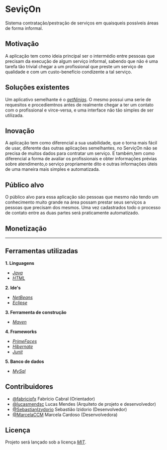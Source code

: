 # SeviçOn

Sistema contratação/pestração de serviços em quaisqueis possíveis áreas de forma informal.


## Motivação

A aplicação tem como ideia principal ser o intermédio entre pessoas que precisam 
da execução de algum serviço informal, sabendo que não é uma tarefa tão trivial
chegar a um profissional que preste um serviço de qualidade e com um custo-benefício
condizente a tal serviço.


## Soluções existentes

Um aplicativo semelhante é o *[getNinjas](https://www.getninjas.com.br)*. O mesmo possui uma serie de requesitos e procediemtnos
antes de realmente chegar a ter um contato com o profissional e virce-versa, e uma interface não tão simples
de ser utilizada. 


## Inovação

A aplicação tem como diferencial a sua usabilidade, que o torna mais fácil de usar, diferente das outras aplicações semelhantes, no ServiçOn não se precisa de muitos dados para contratar um serviço. E também,tem como diferencial a forma de avaliar os profissionais
e obter informações prévias sobre atendimento,o serviço propriamente dito e outras informações úteis de uma maneira mais simples e automatizada.

## Público alvo

O público alvo para essa aplicação são pessoas que mesmo não tendo um conhecimento muito
grande na área possam prestar seus serviços a pessoas que precisam dos mesmos. Uma vez cadastrados
todo o processo de contato entre as duas partes será praticamente automatizado.


## Monetização

---

## Ferramentas utilizadas

**1. Linguagens**

* *[Java](https://www.java.com/en/)*
* *[HTML](https://pt.wikipedia.org/wiki/HTML)*


**2. Ide's**

* *[NetBeans](https://netbeans.org/)* 
* *[Eclipse](http://www.eclipse.org/)*


**3. Ferramenta de construção**

* *[Maven](https://maven.apache.org/)*


**4. Frameworks**

* *[PrimeFaces](https://www.primefaces.org/)*
* *[Hibernate](http://hibernate.org/)*
* *[Junit](https://junit.org/junit5/)*


**5. Banco de dados**


* *[MySql](https://www.mysql.com/)*


## Contribuidores

- [@fabriciofx](https://github.com/fabriciofx) Fabrício Cabral (Orientador)
- [@lucasmendsc](https://github.com/lucasmendsc) Lucas Mendes (Arquiteto de projeto e desenvolvedor)
- [@SebastianIzydorio](https://github.com/SebastianIzydorio) Sebastião Izidorio (Desenvolvedor)
- [@MarcelaCCM](https://github.com/MarcelaCCM) Marcela Cardoso (Desenvolvedora)


## Licença

Projeto será lançado sob a licença *[MIT](https://opensource.org/licenses/MIT)*.

